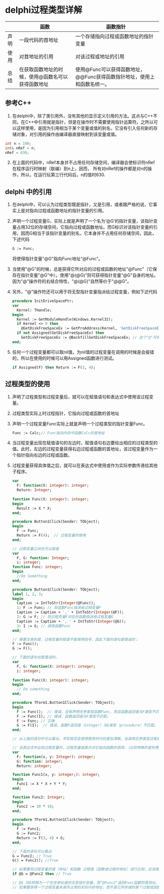 # delphi过程类型详解

|      | 函数                                              | 函数指针                                                     |
| ---- | ------------------------------------------------- | ------------------------------------------------------------ |
| 声明 | 一段代码的首地址                                  | 一个存储指向过程或函数地址的指针变量                         |
| 使用 | 对首地址的引用                                    | 对该过程或地址的引用                                         |
| 总结 | 在获取函数地址的时候，使用@函数名可以获得函数地址 | 使用@Func可以获得函数地址，@@Func获得函数指针地址，使用上和函数名统一。 |

## 参考C++

1. 在delphi中，除了类引用外，没有其他的显示定义引用的方法。这点与C++不同，在C++中引用就是指针，但是在操作时不需要使用指针运算符。之所以可以这样使用，是因为引用相当于某个变量或值的别名，它没有引入任何新的存储对象，对引用的操作由编译器直接映射到该变量或值。

```c++
int n = 100;
int& nRef = n;
nRef = 630;
```

2. 在上面的代码中，nRef本身并不占用任何存储空间，编译器会使标识符nRef在程序运行时映射（联编）到n上，因而， 所有对nRef的操作都是对n的操作，所以，在运行玩第三行代码后，n的值时630.

## delphi 中的引用

1. 在delphi中，可以认为过程类型既是指针，又是引用，或者跟严格的说，它事实上是对指向过程或函数地址的指针变量的引用。

2. 声明一个过程变量G，实际上就是声明了一个名为‘@G’的指针变量，该指针变量占用32位的存储空间，它指向过程或函数地址。而G标识对该指针变量的引用，因而G相当于该指针变量的别名，它本身并不占用任何存储空间，因此，下述代码

   ```pascal
   G := Func;
   ```

   将使得指针变量"@G"指向Func地址"@Func"。

3. 当使用"@G"的时候，总是获得它所对应的过程或函数的地址"@Func"（它保存在指针变量"@G"中）。使用"@(@G)"则可获得指针变量"@G"自身的地址。因为"@"操作符的右结合特性，"@(@G)"自然等价于"@@G"。

4. 另外，"@"操作符还可以用于将无型指针变量指派给过程变量，例如下述代码

   ```pascal
   procedure InitDriveSpacePtr;
   var
     Kernel: THandle;
   begin
     Kernel := GetModuleHandle(Windows.Kernel32);
     if Kernel <> 0 then
       @GetDiskFreeSpaceEx := GetProAddress(Kernel, 'GetDiskFreeSpaceExA');
     if not Assigned(GetDiskFreeSpaceEx) then
       GetDiskFreeSpaceEx := @BackfillGetDiskFreeSpaceEx; // 这个"@"可有可无，有可以增强代码阅读性
   end;
   ```

5. 任何一个过程变量都可以取nil值，为nil值的过程变量在调用的时候是会报错的，所以在使用的时候可以用Assigned函数进行测试。

   ```pascal
   if Assigned(F) then Return := F(3, 4);
   ```

## 过程类型的使用

1. 声明了过程类型和过程变量后，就可以在赋值语句和表达式中使用该过程变量。

2. 过程类型实际上时过程指针，它指向过程或函数的首地址

3. 声明一个过程变量Func实际上就是声明一个过程类型的指针变量Func。

   ```pascal
   Func := Calc;// Func指向内存中函数Calc的首地址
   ```

4. 当过程变量出现在赋值语句的左边时，赋值语句右边要给出相应的过程类型的值。此时，左边的过程变量获得右边过程或函数的首地址，该过程变量作为一个指针指向右边的过程或函数。

5. 过程变量获得具体值之后，就可以在表达式中使用或作为实际参数传递给其他子程序。

   ```pascal
   var
     F: function(X: integer): integer;
     Return: Integer;
     
   function Func(X: integer): integer;
   begin
     Result := X * X;
   end;
   
   procedure Button1Click(Sender: TObject);
   begin
     F := Func;
     Return := F(4);  // 过程变量的使用
   end;
   
   // 过程变量之间也可以赋值
   var	
     F, G: function: Integer;
     i: integer;
   function Func: integer;
   begin
     //Do Something   
   end;
   
   procedure Button1Click(Sender: TObject);
   label 1, 2, 3;
   begin
     Caption := IntToStr(Integer(@Func));
     1: F := Func; // 将函数Func指派给过程变量F
     Caption := Caption + ',' + IntToStr(Integer(@F));
     2: G := F; // 将过程变量F对应的函数指派给过程变量G
     Caption := Caption + ', ' + IntToStr(Integer(@G));
     3: I := G; // 调用函数Func
   end;
   
   // 需要注意的是，过程变量的赋值不能使用括号，因此下面的语句是错误的；
   F := Func();
   G := F();
   
   // 下面的语句也是错误的。
   var
     F, G: function(X: integer): integer;
     i: integer;
     
   function Func(X: integer): integer;
   begin
     // Do something
   end;
   
   procedure TForm1.Button1Click(Sender: TObject);
   begin
     F := Func();  // 错误，没有声明无参类型函数Func，而且函数返回值与F类型不匹配
     F := Func(I); // 错误，函数返回值与F类型不匹配。
     F := Func; // 正确
     G := F(I);  // 错误，函数F返回值（integer）与G类型（procedure）不匹配。
   end;
   
   // 从上面的语句中可以看出，书写规范会使得程序的代码更加清晰。当调用无参类型过程或者函数的时候，都是用一个空括号是一个好习惯，这使得我们一眼就能看出是过程或者函数调用，而不是过程变量的复制。
   
   // 当表达式中出现过程变量时，过程变量就表示对它指向函数的调用。（比较特殊的是判等表达式"="）
   var
     F: function(x, y: Integer): integer;
     G: function: integer;
     Return: integer;
   
   function Func1(x, y: integer;): integer;
   begin
     Func1 := X * X + Y * Y;
   end;
   
   function Func2: Integer;
   begin
     Func2 := 10 * 10;
   end;
   
   procedure TForm1.Button1Click(Sender: TObject);
   begin
     F := Func1;
     G := Func2;
     Return := F(3, 4) + G;
   end;
   
   // 下面的语句可以看出
   G = Func2; // True
   G() = Func2(); //True
   
   // 如果要将过程变量的值（地址）和函数 过程值（函数或过程的地址）进行比较，应该使用"@"操作符，例如
   if @G = @Func2 then // True
   
   // @G 将G转换为一个包含地址值的无型指针变量，而"@Func2"返回Func函数的首地址。
   // 如果要获得一个过程变量本身所占用的实际内存地址，而不是它所存储的某个过程或函数的地址，要用"@@"来获得该变量的地址。
   ```

   
